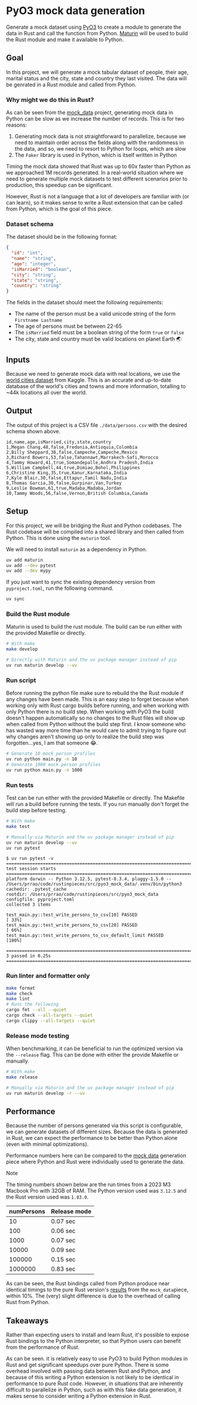 # PyO3 mock data generation

Generate a mock dataset using [PyO3](https://github.com/PyO3/pyo3) to create a module to generate
the data in Rust and call the function from Python. [Maturin](https://github.com/PyO3/maturin) will
be used to build the Rust module and make it available to Python.

## Goal

In this project, we will generate a mock tabular dataset of people, their age, marital status and
the city, state and country they last visited. The data will be genrated in a Rust module and called
from Python.

### Why might we do this in Rust?

As can be seen from the [mock_data](../mock_data/README.md) project, generating mock data in Python
can be slow as we increase the number of records. This is for two reasons:

1. Generating mock data is not straightforward to parallelize, because we need to maintain order
   across the fields along with the randomness in the data, and so, we need to resort to Python
   for loops, which are slow
2. The `Faker` library is used in Python, which is itself written in Python

Timing the mock data showed that Rust was up to 60x faster than Python as we approached 1M records
generated. In a real-world situation where we need to generate multiple mock datasets to test
different scenarios prior to production, this speedup can be significant.

However, Rust is not a language that a lot of developers are familiar with (or can learn), so it
makes sense to write a Rust extension that can be called from Python, which is the goal of this piece.

### Dataset schema

The dataset should be in the following format:

```json
{
  "id": "int",
  "name": "string",
  "age": "integer",
  "isMarried": "boolean",
  "city": "string",
  "state": "string",
  "country": "string"
}
```

The fields in the dataset should meet the following requirements:

- The name of the person must be a valid unicode string of the form `Firstname Lastname`
- The age of persons must be between 22-65
- The `isMarried` field must be a boolean string of the form `true` or `false`
- The city, state and country must be valid locations on planet Earth 🌏

## Inputs

Because we need to generate mock data with real locations, we use the
[world cities dataset](https://www.kaggle.com/datasets/juanmah/world-cities?resource=download) from
Kaggle. This is an accurate and up-to-date database of the world's cities and towns and more
information, totalling to ~44k locations all over the world.

## Output

The output of this project is a CSV file `./data/persons.csv` with the desired schema shown above.

```csv
id,name,age,isMarried,city,state,country
1,Megan Chang,48,false,Fredonia,Antioquia,Colombia
2,Billy Sheppard,38,false,Campeche,Campeche,Mexico
3,Richard Bowers,53,false,Tahannawt,Marrakech-Safi,Morocco
4,Tammy Howard,41,true,Somandepalle,Andhra Pradesh,India
5,William Campbell,44,true,Dimiao,Bohol,Philippines
6,Christine King,35,true,Kanur,Karnataka,India
7,Kyle Blair,30,false,Ettapur,Tamil Nadu,India
8,Thomas Garcia,30,false,Gurpinar,Van,Turkey
9,Leslie Bowman,61,true,Madaba,Madaba,Jordan
10,Tammy Woods,56,false,Vernon,British Columbia,Canada
```

## Setup

For this project, we will be bridging the Rust and Python codebases. The Rust codebase will be
compiled into a shared library and then called from Python. This is done using the `maturin` tool.

We will need to install `maturin` as a dependency in Python.

```bash
uv add maturin
uv add --dev pytest
uv add --dev mypy
```

If you just want to sync the existing dependency version from `pyproject.toml`, run the following command.

```bash
uv sync
```

### Build the Rust module

Maturin is used to build the rust module. The build can be run either with the provided Makefile
or directly.

```bash
# With make
make develop

# Directly with Maturin and the uv package manager instead of pip
uv run maturin develop --uv
```

### Run script

Before running the python file make sure to rebuild the the Rust module if any changes have been
made. This is an easy step to forget because when working only with Rust cargo builds before running,
and when working with only Python there is no build step. When working with PyO3 the build doesn't
happen automatically so no changes to the Rust files will show up when called from Python without
the build step first. I know someone who has wasted way more time than he would care to admit trying
to figure out why changes aren't showing up only to realize the build step was forgotten...yes, I am
that someone :joy:.

```bash
# Generate 10 mock person profiles
uv run python main.py -n 10
# Generate 1000 mock person profiles
uv run python main.py -n 1000
```

### Run tests

Test can be run either with the provided Makefile or directly. The Makefile will run a build before
running the tests. If you run manually don't forget the build step before testing.

```bash
# With make
make test

# Manually via Maturin and the uv package manager instead of pip
uv run maturin develop --uv
uv run pytest
```

```
$ uv run pytest -v
================================================================================================= test session starts =================================================================================================
platform darwin -- Python 3.12.5, pytest-8.3.4, pluggy-1.5.0 -- /Users/prrao/code/rustinpieces/src/pyo3_mock_data/.venv/bin/python3
cachedir: .pytest_cache
rootdir: /Users/prrao/code/rustinpieces/src/pyo3_mock_data
configfile: pyproject.toml
collected 3 items

test_main.py::test_write_persons_to_csv[10] PASSED                                                                                                                                                              [ 33%]
test_main.py::test_write_persons_to_csv[20] PASSED                                                                                                                                                              [ 66%]
test_main.py::test_write_persons_to_csv_default_limit PASSED                                                                                                                                                    [100%]

================================================================================================== 3 passed in 0.25s ==================================================================================================
```

### Run linter and formatter only

```bash
make format
make check
make lint
# Runs the following
cargo fmt --all --quiet
cargo check --all-targets --quiet
cargo clippy --all-targets --quiet
```

### Release mode testing

When benchmarking, it can be beneficial to run the optimized version via the `--release` flag. This
can be done with either the provide Makefile or manually.

```bash
# With make
make release

# Manually via Maturin and the uv package manager instead of pip
uv run maturin develop -r --uv
```

## Performance

Because the number of persons generated via this script is configurable, we can generate datasets
of different sizes. Because the data is generated in Rust, we can expect the performance to be
better than Python alone (even with minimal optimizations).

Performance numbers here can be compared to the [mock data](../mock_data/README.md) generation piece where Python and Rust were individually used to generate the data.

> [!NOTE]
> The timing numbers shown below are the run times from a 2023 M3 Macbook Pro with 32GB of RAM.
> The Python version used was `3.12.5` and the Rust version used was `1.83.0`.

| numPersons | Release mode |
| ---------- | ------------ |
| 10         | 0.07 sec     |
| 100        | 0.06 sec     |
| 1000       | 0.07 sec     |
| 10000      | 0.09 sec     |
| 100000     | 0.15 sec     |
| 1000000    | 0.83 sec     |

As can be seen, the Rust bindings called from Python produce near identical timings to
the pure Rust version's [results](../mock_data/README.md#performance) from the `mock_data`piece,
within 10%. The (very) slight difference is due to the overhead of calling Rust from Python.

## Takeaways

Rather than expecting users to install and learn Rust, it's possible to expose Rust
bindings to the Python interpreter, so that Python users can benefit from the performance
of Rust.

As can be seen. it is relatively easy to use PyO3 to build Python modules in Rust and get significant
speedups over pure Python.
There is some overhead involved with passing data between Rust and Python, and
because of this writing a Python extension is not likely to be identical in performance
to pure Rust code. However, in situations that are inherently difficult to parallelize in Python,
such as with this fake data generation, it makes sense to consider writing a Python extension in Rust.
